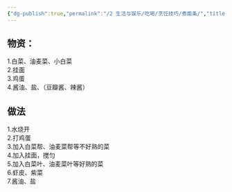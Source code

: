 ```yaml
---
{"dg-publish":true,"permalink":"/2 生活与娱乐/吃喝/烹饪技巧/煮面条/","title":"煮面条"}
---
```



## 物资：
1.白菜、油麦菜、小白菜  
2.挂面  
3.鸡蛋  
4.酱油、盐、（豆瓣酱、辣酱）

## 做法
1.水烧开  
2.打鸡蛋  
3.加入白菜帮、油麦菜帮等不好熟的菜  
4.加入挂面，搅匀  
5.加入白菜叶、油麦菜叶等好熟的菜  
6.虾皮、紫菜  
7.酱油、盐